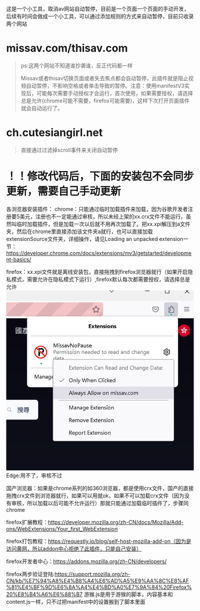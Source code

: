 这是一个小工具，取消av网站自动暂停，目前是一个页面一个页面的手动开发，后续有时间会做成一个小工具，可以通过添加规则的方式来自动暂停，目前只收录两个网站

# missav.com/thisav.com
>ps:这两个网站不知道谁抄袭谁，反正代码都一样
> 
>Missav或者thisav切换页面或者失去焦点都会自动暂停，此插件就是阻止视频自动暂停，不影响空格或者单击导致的暂停。注意：使用manifestV3实现后，可能每次需要手动授权才会运行，首次使用，如果需要授权，请选择总是允许(chrome可能不需要，firefox可能需要)，这样下次打开页面插件就会自动运行了。


# ch.cutesiangirl.net
>直接通过过滤掉scroll事件来关闭自动暂停






# ！！修改代码后，下面的安装包不会同步更新，需要自己手动更新
各浏览器安装插件：
chrome：只能通过临时加载插件来加载，因为谷歌开发者注册要5美元，注册也不一定能通过审核，所以未经上架的xx.crx文件不能运行，虽然叫临时加载插件，但是加载一次以后就不用再次加载了。把xx.xpi解压到a文件夹，然后在chrome里直接添加该文件夹a就行，也可以直接加载extensionSource文件夹，详细操作，请见Loading an unpacked extension一节：https://developer.chrome.com/docs/extensions/mv3/getstarted/development-basics/
    
firefox：xx.xpi文件就是离线安装包，直接拖拽到firefox浏览器就行（如果开启隐私模式，需要允许在隐私模式下运行）,firefox默认每次都需要授权，请选择总是允许
![img.png](img.png)
Edge:用不了，审核不过

国产浏览器：如果是chrome系列的如360浏览器，都是使用crx文件，国产的直接拖拽crx文件到浏览器就行，如果可以用就ok，如果不可以加载crx文件（因为没有审核，所以加载以后可能不允许运行）那就只能通过加载临时插件了，步骤同chrome

firefox扩展教程：https://developer.mozilla.org/zh-CN/docs/Mozilla/Add-ons/WebExtensions/Your_first_WebExtension

firefox打包教程：https://requestly.io/blog/self-host-mozilla-add-on（因为是访问黄网，所以addon中心拒绝了此插件，只能自己安装）

firefox开发者中心：https://addons.mozilla.org/zh-CN/developers/

firefox两步验证登陆:https://support.mozilla.org/zh-CN/kb/%E7%94%A8%E4%B8%A4%E6%AD%A5%E9%AA%8C%E8%AF%81%E4%BF%9D%E6%8A%A4%E4%BD%A0%E7%9A%84%20Firefox%20%E8%B4%A6%E6%88%B7
游猴.js是用于游猴的脚本，内容基本和content.js一样，只不过把manifest中的设置搬到了脚本里面
